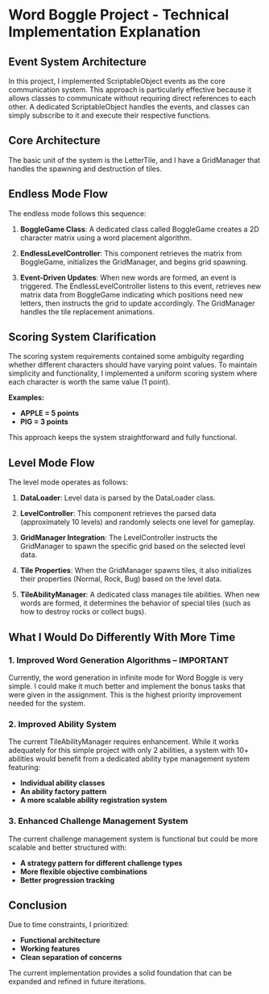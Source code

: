 # Word Boggle Project - Technical Implementation Explanation

## Event System Architecture
In this project, I implemented ScriptableObject events as the core communication system. This approach is particularly effective because it allows classes to communicate without requiring direct references to each other. A dedicated ScriptableObject handles the events, and classes can simply subscribe to it and execute their respective functions.

## Core Architecture
The basic unit of the system is the LetterTile, and I have a GridManager that handles the spawning and destruction of tiles.

## Endless Mode Flow
The endless mode follows this sequence:

1. **BoggleGame Class**: A dedicated class called BoggleGame creates a 2D character matrix using a word placement algorithm.

2. **EndlessLevelController**: This component retrieves the matrix from BoggleGame, initializes the GridManager, and begins grid spawning.

3. **Event-Driven Updates**: When new words are formed, an event is triggered. The EndlessLevelController listens to this event, retrieves new matrix data from BoggleGame indicating which positions need new letters, then instructs the grid to update accordingly. The GridManager handles the tile replacement animations.

## Scoring System Clarification
The scoring system requirements contained some ambiguity regarding whether different characters should have varying point values. To maintain simplicity and functionality, I implemented a uniform scoring system where each character is worth the same value (1 point).

**Examples:**
- **APPLE = 5 points**
- **PIG = 3 points**

This approach keeps the system straightforward and fully functional.

## Level Mode Flow
The level mode operates as follows:

1. **DataLoader**: Level data is parsed by the DataLoader class.

2. **LevelController**: This component retrieves the parsed data (approximately 10 levels) and randomly selects one level for gameplay.

3. **GridManager Integration**: The LevelController instructs the GridManager to spawn the specific grid based on the selected level data.

4. **Tile Properties**: When the GridManager spawns tiles, it also initializes their properties (Normal, Rock, Bug) based on the level data.

5. **TileAbilityManager**: A dedicated class manages tile abilities. When new words are formed, it determines the behavior of special tiles (such as how to destroy rocks or collect bugs).

## What I Would Do Differently With More Time

### 1. Improved Word Generation Algorithms – IMPORTANT
Currently, the word generation in infinite mode for Word Boggle is very simple. I could make it much better and implement the bonus tasks that were given in the assignment. This is the highest priority improvement needed for the system.

### 2. Improved Ability System
The current TileAbilityManager requires enhancement. While it works adequately for this simple project with only 2 abilities, a system with 10+ abilities would benefit from a dedicated ability type management system featuring:
- **Individual ability classes**
- **An ability factory pattern**
- **A more scalable ability registration system**

### 3. Enhanced Challenge Management System
The current challenge management system is functional but could be more scalable and better structured with:
- **A strategy pattern for different challenge types**
- **More flexible objective combinations**
- **Better progression tracking**

## Conclusion
Due to time constraints, I prioritized:
- **Functional architecture**
- **Working features**
- **Clean separation of concerns**

The current implementation provides a solid foundation that can be expanded and refined in future iterations.
